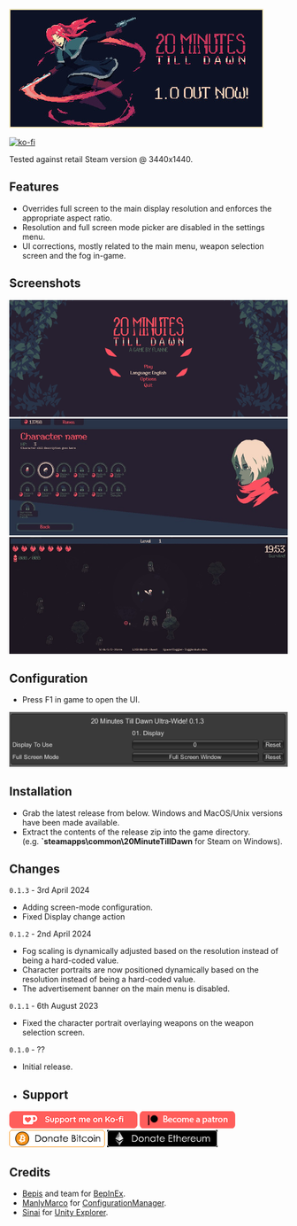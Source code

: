 ![Game Logo](header.jpg)<br>

[![ko-fi](https://ko-fi.com/img/githubbutton_sm.svg)](https://ko-fi.com/F2F2DI3WA)<br>

Tested against retail Steam version @ 3440x1440.

## Features
- Overrides full screen to the main display resolution and enforces the appropriate aspect ratio.
- Resolution and full screen mode picker are disabled in the settings menu. 
- UI corrections, mostly related to the main menu, weapon selection screen and the fog in-game.

## Screenshots
![Game Logo](display.png)
![Cutscenes](char.jpg) ![FOV](map.jpg)

## Configuration
- Press F1 in game to open the UI.

![Settings](settings.png)<br>

## Installation
- Grab the latest release from below. Windows and MacOS/Unix versions have been made available.
- Extract the contents of the release zip into the game directory. <br /> (e.g. **`steamapps\common\20MinuteTillDawn** for Steam on Windows).

## Changes

`0.1.3` - 3rd April 2024
- Adding screen-mode configuration.
- Fixed Display change action

`0.1.2` - 2nd April 2024
- Fog scaling is dynamically adjusted based on the resolution instead of being a hard-coded value.
- Character portraits are now positioned dynamically based on the resolution instead of being a hard-coded value.
- The advertisement banner on the main menu is disabled.

`0.1.1` - 6th August 2023
- Fixed the character portrait overlaying weapons on the weapon selection screen.

`0.1.0` - ??
- Initial release.

- ## Support

[![ko-fi](../donations/kofi.png)](https://ko-fi.com/F2F2DI3WA) [![patreon](../donations/patreon.png)](https://www.patreon.com/p1xel8ted) [![bitcoin](../donations/bitcoin.png)](https://github.com/p1xel8ted/UltrawideFixes/blob/main/donations/README.md) [![ethereum](../donations/ethereum.png)](https://github.com/p1xel8ted/UltrawideFixes/blob/main/donations/README.md)

## Credits
- [Bepis](https://github.com/bbepis) and team for [BepInEx](https://github.com/BepInEx/BepInEx).
- [ManlyMarco](https://github.com/ManlyMarco) for [ConfigurationManager](https://github.com/BepInEx/BepInEx.ConfigurationManager).
- [Sinai]() for [Unity Explorer](https://github.com/sinai-dev/UnityExplorer).
